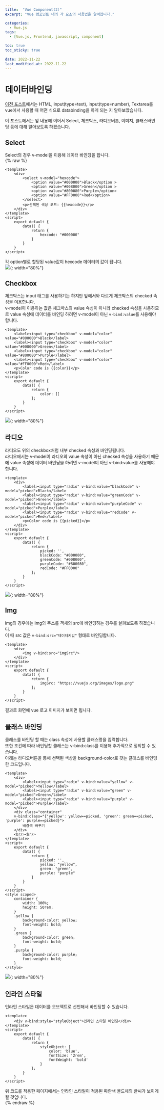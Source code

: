 ```yaml
---
title:  "Vue Component(2)"
excerpt: "Vue 컴포넌트 내의 각 요소의 사용법을 알아봅니다."

categories:
  - Vue.js
tags:
  - [Vue.js, Frontend, javascript, component]

toc: true
toc_sticky: true
 
date: 2022-11-22
last_modified_at: 2022-11-22
---
```


# 데이터바인딩  
[이전 포스트](https://yunyun3599.github.io/vue.js/vue_component_1/)에서는 HTML, input(type=text), input(type=number), Textarea를 vue에서 사용할 때 어떤 식으로 databinding을 하게 되는 지 알아보았습니다.  

이 포스트에서는 앞 내용에 이어서 Select, 체크박스, 라디오버튼, 이미지, 클래스바인딩 등에 대해 알아보도록 하겠습니다.  

## Select
Select의 경우 v-model을 이용해 데이터 바인딩을 합니다.  
{% raw %}
```vue
<template>
    <div>
        <select v-model="hexcode">
            <option value="#000000">Black</option > 
            <option value="#008000">Green</option > 
            <option value="#800080">Purple</option>
            <option value="#FF0000">Red</option>
        </select>
        <p>선택된 색상 코드: {{hexcode}}</p>
    </div>
</template>
<script>
    export default {
        data() {
            return {
                hexcode: "#000000"
            }
        }
    }
</script>

```
각 option별로 할당된 value값이 hexcode 데이터의 값이 됩니다.  
![](/assets/img/2022-11-22-vue_component_2/2022-11-21-vue_component_2_1.png){: width="80%"}


## Checkbox
체크박스는 input 태그를 사용하기는 하지만 앞에서와 다르게 체크박스의 checked 속성을 이용합니다.  
v-model이 이용하는 값은 체크박스의 value 속성이 아니라 checked 속성을 사용하므로 value 속성에 데이터를 바인딩 하려면 v-model이 아닌 `v-bind:value`를 사용해야합니다.  
```vue
<template>
    <label><input type="checkbox" v-model="color" value="#000000">Black</label>
    <label><input type="checkbox" v-model="color" value="#008000">Green</label>
    <label><input type="checkbox" v-model="color" value="#800080">Purple</label>
    <label><input type="checkbox" v-model="color" value="#FF0000">Red</label>
    <p>Color code is {{color}}</p>
</template>
<script>
    export default {
        data() {
            return {
                color: []
            };
        }
    }
</script>

```
![](/assets/img/2022-11-22-vue_component_2/2022-11-21-vue_component_2_2.png){: width="80%"}


## 라디오
라디오도 위의 checkbox처럼 내부 checked 속성과 바인딩됩니다.  
라디오에서는 v-model이 라디오의 value 속성이 아닌 checked 속성을 사용하기 때문에 value 속성에 데이터 바인딩을 하려면 v-model이 아닌 v-bind:value를 사용해야 합니다. 
```vue
<template>
    <div>
        <label><input type="radio" v-bind:value="blackCode" v-model="picked">Black</label>
        <label><input type="radio" v-bind:value="greenCode" v-model="picked">Green</label>
        <label><input type="radio" v-bind:value="purpleCode" v-model="picked">Purple</label>
        <label><input type="radio" v-bind:value="redCode" v-model="picked">Red</label>
        <p>Color code is {{picked}}</p>
    </div>
</template>
<script>
    export default {
        data() {
            return {
                picked: '',
                blackCode: "#000000",
                greenCode: "#008000",
                purpleCode: "#800080",
                redCode: "#FF0000"
            };
        }
    }
</script>
```
![](/assets/img/2022-11-22-vue_component_2/2022-11-21-vue_component_2_3.png){: width="80%"}

## Img
img의 경우에는 img의 주소를 객체의 src에 바인딩하는 경우를 살펴보도록 하겠습니다.  
이 때 src 값은 `v-bind:src="데이터키값"` 형태로 바인딩합니다.  
```vue
<template>
    <div>
        <img v-bind:src="imgSrc"/>
    </div>
</template>
<script>
    export default {
        data() {
            return {
                imgSrc: "https://vuejs.org/images/logo.png"
            };
        }
    }
</script>
```
결과로 화면에 vue 로고 이미지가 보이면 됩니다.  

## 클래스 바인딩  
클래스를 바인딩 할 때는 class 속성에 사용할 클래스명을 입력합니다.  
또한 조건에 따라 바인딩할 클래스는 v-bind:class를 이용해 추가적으로 정의할 수 있습니다.  
아래는 라디오버튼을 통해 선택된 색상을 background-color로 갖는 클래스를 바인딩한 코드입니다.  
```vue
<template>
    <div>
        <label><input type="radio" v-bind:value="yellow" v-model="picked">Yellow</label>
        <label><input type="radio" v-bind:value="green" v-model="picked">Green</label>
        <label><input type="radio" v-bind:value="purple" v-model="picked">Purple</label>
    </div>
    <div class="container" 
    v-bind:class="{'yellow': yellow==picked, 'green': green==picked, 'purple': purple==picked}">
        배경색 바꾸기
    </div>
    <br/><br/>
</template>
<script>
    export default {
        data() {
            return {
                picked: '',
                yellow: "yellow",
                green: "green",
                purple: "purple"
            }
        }
    }
</script>
<style scoped>
    container {
        width: 100%;
        height: 50rem;
    }
    .yellow {
        background-color: yellow;
        font-weight: bold;
    }
    .green {
        background-color: green;
        font-weight: bold;
    }
    .purple {
        background-color: purple;
        font-weight: bold;
    }
</style>
```
![](/assets/img/2022-11-22-vue_component_2/2022-11-21-vue_component_2_5.png){: width="80%"}

## 인라인 스타일  
인라인 스타일은 데이터를 오브젝트로 선언해서 바인딩할 수 있습니다.  
```vue
<template>
    <div v-bind:style="styleObject">인라인 스타일 바인딩</div>
</template>
<script>
    export default {
        data() {
            return {
                styleObject: {
                    color: 'blue',
                    fontSize: '2rem',
                    fontWeight: 'bold'
                }
            };
        }
    }
</script>
```
위 코드를 적용한 페이지에서는 인라인 스타일이 적용된 파란색 볼드체의 글씨가 보이게 될 것입니다.  
{% endraw %}